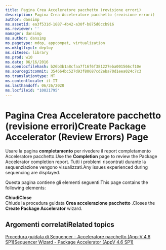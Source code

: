 ```yaml
---
title: Pagina Crea Acceleratore pacchetto (revisione errori)
description: Pagina Crea Acceleratore pacchetto (revisione errori)
author: dansimp
ms.assetid: ea3f531d-1887-4b42-a30f-b875d0ccb916
ms.reviewer: ''
manager: dansimp
ms.author: dansimp
ms.pagetype: mdop, appcompat, virtualization
ms.mktglfcycl: deploy
ms.sitesec: library
ms.prod: w10
ms.date: 06/16/2016
ms.openlocfilehash: b26b3b1a8cfaa7f16f6f381227eba001566cf10e
ms.sourcegitcommit: 354664bc527d93f80687cd2eba70d1eea024c7c3
ms.translationtype: MT
ms.contentlocale: it-IT
ms.lasthandoff: 06/26/2020
ms.locfileid: "10821795"
---
```

# <span data-ttu-id="31108-103">Pagina Crea Acceleratore pacchetto (revisione errori)</span><span class="sxs-lookup"><span data-stu-id="31108-103">Create Package Accelerator (Review Errors) Page</span></span>


<span data-ttu-id="31108-104">Usare la pagina **completamento** per rivedere il report completamento Acceleratore pacchetto.</span><span class="sxs-lookup"><span data-stu-id="31108-104">Use the **Completion** page to review the Package Accelerator completion report.</span></span> <span data-ttu-id="31108-105">Tutti i problemi riscontrati durante la sequenziazione vengono visualizzati.</span><span class="sxs-lookup"><span data-stu-id="31108-105">Any issues experienced during sequencing are displayed.</span></span>

<span data-ttu-id="31108-106">Questa pagina contiene gli elementi seguenti:</span><span class="sxs-lookup"><span data-stu-id="31108-106">This page contains the following elements:</span></span>

<a href="" id="close"></a>**<span data-ttu-id="31108-107">Chiudi</span><span class="sxs-lookup"><span data-stu-id="31108-107">Close</span></span>**  
<span data-ttu-id="31108-108">Chiude la procedura guidata **Crea accelerazione pacchetto** .</span><span class="sxs-lookup"><span data-stu-id="31108-108">Closes the **Create Package Accelerator** wizard.</span></span>

## <span data-ttu-id="31108-109">Argomenti correlati</span><span class="sxs-lookup"><span data-stu-id="31108-109">Related topics</span></span>


[<span data-ttu-id="31108-110">Procedura guidata di Sequencer - Acceleratore pacchetto (App-V 4.6 SP1)</span><span class="sxs-lookup"><span data-stu-id="31108-110">Sequencer Wizard - Package Accelerator (AppV 4.6 SP1)</span></span>](sequencer-wizard---package-accelerator--appv-46-sp1-.md)

 

 






